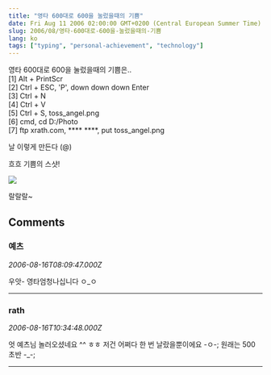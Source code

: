 ```yaml
---
title: "영타 600대로 600을 눌렀을때의 기쁨"
date: Fri Aug 11 2006 02:00:00 GMT+0200 (Central European Summer Time)
slug: 2006/08/영타-600대로-600을-눌렀을때의-기쁨
lang: ko
tags: ["typing", "personal-achievement", "technology"]
---
```


영타 600대로 600을 눌렀을때의 기쁨은..   
[1] Alt + PrintScr  
[2] Ctrl + ESC, 'P', down down down Enter  
[3] Ctrl + N  
[4] Ctrl + V  
[5] Ctrl + S, toss_angel.png  
[6] cmd, cd D:/Photo  
[7] ftp xrath.com, **** ****, put toss_angel.png  

날 이렇게 만든다 (@)

흐흐 기쁨의 스샷!

![](/img/toss_angel.png)

랄랄랄~

## Comments

### 예츠
*2006-08-16T08:09:47.000Z*

우앗-
영타엄청나십니다 ㅇ_ㅇ

---

### rath
*2006-08-16T10:34:48.000Z*

엇 예츠님 놀러오셨네요 ^^ ㅎㅎ 저건 어쩌다 한 번 날랐을뿐이에요 -ㅇ-; 원래는 500 초반 -_-;

---
